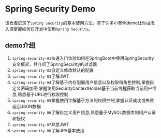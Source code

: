 # Spring Security Demo

该仓库记录了`Spring Security`的基本使用方法，基于许多小案例demo让你由浅入深掌握如何在开发中使用`Spring Security`。

## demo介绍

1. `spring-security-01`快速入门体验如何在SpringBoot中使用SpringSecurity安全框架，并介绍了SpringSecurity的过滤器
2. `spring-security-02`自定义修改默认的配置
3. `spring-security-03`了解JWT
4. `spring-security-04`了解基于内存配置用户信息以及权限和角色控制,掌握自定义密码加密,掌握使用SecurityContextHolder基于当前线程获取当前用户信息;熟悉基于URL进行权限控制.
5. `spring-security-05`掌握使用注解基于方法的权限控制,掌握认证成功或失败返回JSON数据
6. `spring-security-06`了解自定义用户信息,熟悉基于MySQL数据库的用户认证和授权
7. `spring-security-07`熟悉JWT
8. `spring-security-08`了解JPA基本使用
